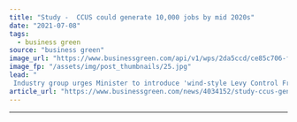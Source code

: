 ```yaml
---
title: "Study -  CCUS could generate 10,000 jobs by mid 2020s"
date: "2021-07-08"
tags: 
  - business green
source: "business green"
image_url: "https://www.businessgreen.com/api/v1/wps/2da5ccd/ce85c706-f1fb-4a93-a636-16b91164e064/5/JW-20191121-0053-scaled-185x114.jpg"
image_fp: "/assets/img/post_thumbnails/25.jpg"
lead: "
 Industry group urges Minister to introduce 'wind-style Levy Control Framework' for nascent market at next Spending Review to provide industry with confidence to invest in first generation of carbon capture projects ..."
article_url: "https://www.businessgreen.com/news/4034152/study-ccus-generate-jobs-mid-2020s"
---
```


---
